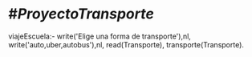 #_ProyectoTransporte_
========================
viajeEscuela:-
write('Elige una forma de transporte'),nl,
	write('auto,uber,autobus'),nl,
	read(Transporte),
	transporte(Transporte).
